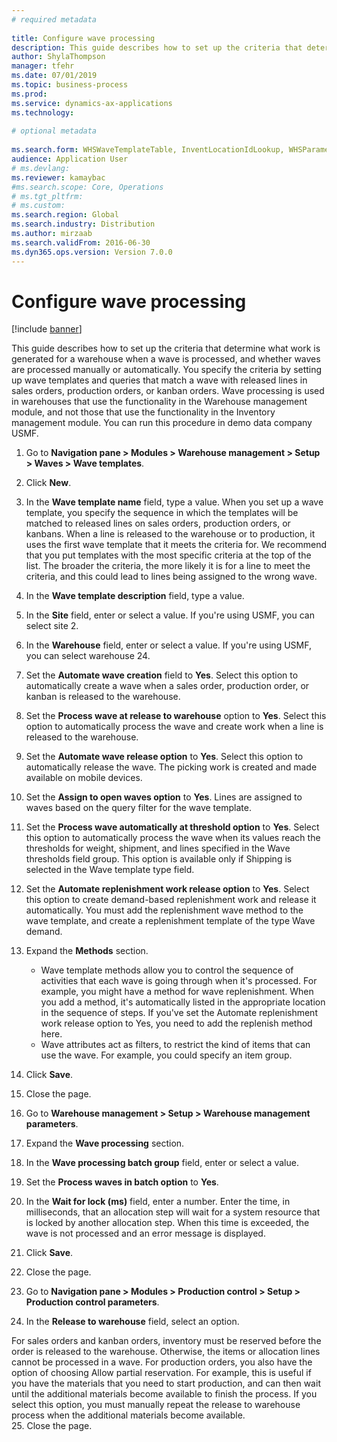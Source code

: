 ```yaml
--- 
# required metadata 
 
title: Configure wave processing
description: This guide describes how to set up the criteria that determine what work is generated for a warehouse when a wave is processed, and whether waves are processed manually or automatically. 
author: ShylaThompson
manager: tfehr 
ms.date: 07/01/2019
ms.topic: business-process 
ms.prod:  
ms.service: dynamics-ax-applications 
ms.technology:  
 
# optional metadata 
 
ms.search.form: WHSWaveTemplateTable, InventLocationIdLookup, WHSParameters, ProdParameters, whswavetablecreatenew, WHSWaveTable, WHSWaveAttributes, WHSKanbanWaveTable, WHSWaveTableListPage, WHSKanbanWaveTableListPage
audience: Application User 
# ms.devlang:  
ms.reviewer: kamaybac
#ms.search.scope: Core, Operations 
# ms.tgt_pltfrm:  
# ms.custom:  
ms.search.region: Global
ms.search.industry: Distribution
ms.author: mirzaab
ms.search.validFrom: 2016-06-30 
ms.dyn365.ops.version: Version 7.0.0 
---
```

# Configure wave processing

[!include [banner](../../includes/banner.md)]

This guide describes how to set up the criteria that determine what work is generated for a warehouse when a wave is processed, and whether waves are processed manually or automatically. You specify the criteria by setting up wave templates and queries that match a wave with released lines in sales orders, production orders, or kanban orders. Wave processing is used in warehouses that use the functionality in the Warehouse management module, and not those that use the functionality in the Inventory management module. You can run this procedure in demo data company USMF.

1. Go to **Navigation pane > Modules > Warehouse management > Setup > Waves > Wave templates**.
2. Click **New**.
3. In the **Wave template name** field, type a value. When you set up a wave template, you specify the sequence in which the templates will be matched to released lines on sales orders, production orders, or kanbans. When a line is released to the warehouse or to production, it uses the first wave template that it meets the criteria for. We recommend that you put templates with the most specific criteria at the top of the list. The broader the criteria, the more likely it is for a line to meet the criteria, and this could lead to lines being assigned to the wrong wave.  
4. In the **Wave template description** field, type a value.
5. In the **Site** field, enter or select a value. If you're using USMF, you can select site 2.  
6. In the **Warehouse** field, enter or select a value. If you're using USMF, you can select warehouse 24.  
7. Set the **Automate wave creation** field to **Yes**. Select this option to automatically create a wave when a sales order, production order, or kanban is released to the warehouse.  
8. Set the **Process wave at release to warehouse** option to **Yes**. Select this option to automatically process the wave and create work when a line is released to the warehouse.  
9. Set the **Automate wave release option** to **Yes**. Select this option to automatically release the wave. The picking work is created and made available on mobile devices.  
10. Set the **Assign to open waves option** to **Yes**. Lines are assigned to waves based on the query filter for the wave template.  
11. Set the **Process wave automatically at threshold option** to **Yes**. Select this option to automatically process the wave when its values reach the thresholds for weight, shipment, and lines specified in the Wave thresholds field group. This option is available only if Shipping is selected in the Wave template type field.  
12. Set the **Automate replenishment work release option** to **Yes**. Select this option to create demand-based replenishment work and release it automatically. You must add the replenishment wave method to the wave template, and create a replenishment template of the type Wave demand.  
13. Expand the **Methods** section.

    - Wave template methods allow you to control the sequence of activities that each wave is going through when it's processed. For example, you might have a method for wave replenishment. When you add a method, it's automatically listed in the appropriate location in the sequence of steps. If you've set the Automate replenishment work release option to Yes, you need to add the replenish method here.  
    - Wave attributes act as filters, to restrict the kind of items that can use the wave. For example, you could specify an item group.  
14. Click **Save**.
15. Close the page.
16. Go to **Warehouse management > Setup > Warehouse management parameters**.
17. Expand the **Wave processing** section.
18. In the **Wave processing batch group** field, enter or select a value.
19. Set the **Process waves in batch option** to **Yes**.
20. In the **Wait for lock (ms)** field, enter a number. Enter the time, in milliseconds, that an allocation step will wait for a system resource that is locked by another allocation step. When this time is exceeded, the wave is not processed and an error message is displayed.  
21. Click **Save**.
22. Close the page.
23. Go to **Navigation pane > Modules > Production control > Setup > Production control parameters**.
24. In the **Release to warehouse** field, select an option.

For sales orders and kanban orders, inventory must be reserved before the order is released to the warehouse. Otherwise, the items or allocation lines cannot be processed in a wave. For production orders, you also have the option of choosing Allow partial reservation. For example, this is useful if you have the materials that you need to start production, and can then wait until the additional materials become available to finish the process. If you select this option, you must manually repeat the release to warehouse process when the additional materials become available.  
25. Close the page.


